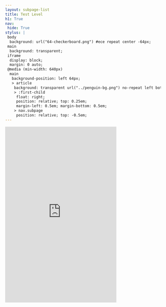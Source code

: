```yaml
---
layout: subpage-list
title: Test Level
h1: True
nav:
 hide: True
stylus: |
 body
  background: url("64-checkerboard.png") #ece repeat center -64px;
 main
  background: transparent;
 iframe
  display: block;
  margin: 0 auto;
 @media (min-width: 640px)
  main
   background-position: left 64px;
   > article
    background: transparent url("../penguin-bg.png") no-repeat left bottom;
    > :first-child
     float: right;
     position: relative; top: 0.25em;
     margin-left: 0.5em; margin-bottom: 0.5em;
    > nav.subpage
     position: relative; top: -0.5em;
---
```


<iframe src="https://www.youtube.com/embed/FVPG2B3pdrU"
        style="width: 360px; height: 570px;" frameborder="0" allowfullscreen></iframe>
